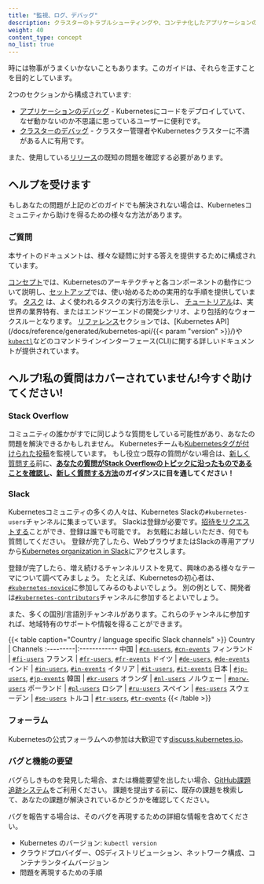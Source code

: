 ```yaml
---
title: "監視、ログ、デバッグ"
description: クラスターのトラブルシューティングや、コンテナ化したアプリケーションのデバッグのために、監視とログをセットアップします。
weight: 40
content_type: concept
no_list: true
---
```


<!-- overview -->

時には物事がうまくいかないこともあります。このガイドは、それらを正すことを目的としています。

 2つのセクションから構成されています:

* [アプリケーションのデバッグ](/ja/docs/tasks/debug/debug-application/) - Kubernetesにコードをデプロイしていて、なぜ動かないのか不思議に思っているユーザーに便利です。
* [クラスターのデバッグ](/ja/docs/tasks/debug/debug-cluster/) - クラスター管理者やKubernetesクラスターに不満がある人に有用です。

また、使用している[リリース](https://github.com/kubernetes/kubernetes/releases)の既知の問題を確認する必要があります。

<!-- body -->

## ヘルプを受けます

もしあなたの問題が上記のどのガイドでも解決されない場合は、Kubernetesコミュニティから助けを得るための様々な方法があります。

### ご質問

本サイトのドキュメントは、様々な疑問に対する答えを提供するために構成されています。

[コンセプト](/ja/docs/concepts/)では、Kubernetesのアーキテクチャと各コンポーネントの動作について説明し、[セットアップ](/ja/docs/setup/)では、使い始めるための実用的な手順を提供しています。
[タスク](/ja/docs/tasks/) は、よく使われるタスクの実行方法を示し、 [チュートリアル](/ja/docs/tutorials/)は、実世界の業界特有、またはエンドツーエンドの開発シナリオ、より包括的なウォークスルーとなります。
[リファレンス](/ja/docs/reference/)セクションでは、[Kubernetes API](/docs/reference/generated/kubernetes-api/{{< param "version" >}}/)や[`kubectl`](/ja/docs/reference/kubectl/)などのコマンドラインインターフェース(CLI)に関する詳しいドキュメントが提供されています。

## ヘルプ!私の質問はカバーされていません!今すぐ助けてください!

### Stack Overflow

コミュニティの誰かがすでに同じような質問をしている可能性があり、あなたの問題を解決できるかもしれません。
Kubernetesチームも[Kubernetesタグが付けられた投稿](https://stackoverflow.com/questions/tagged/kubernetes)を監視しています。
もし役立つ既存の質問がない場合は、[新しく質問する](https://stackoverflow.com/questions/ask?tags=kubernetes)前に、**[あなたの質問がStack Overflowのトピックに沿ったものであることを確認し](https://stackoverflow.com/help/on-topic)、[新しく質問する方法](https://stackoverflow.com/help/how-to-ask)のガイダンスに目を通してください！**

### Slack

Kubernetesコミュニティの多くの人々は、Kubernetes Slackの`#kubernetes-users`チャンネルに集まっています。
Slackは登録が必要です。[招待をリクエストする](https://slack.kubernetes.io)ことができ、登録は誰でも可能です。
お気軽にお越しいただき、何でも質問してください。
登録が完了したら、WebブラウザまたはSlackの専用アプリから[Kubernetes organization in Slack](https://kubernetes.slack.com)にアクセスします。

登録が完了したら、増え続けるチャンネルリストを見て、興味のある様々なテーマについて調べてみましょう。
たとえば、Kubernetesの初心者は、[`#kubernetes-novice`](https://kubernetes.slack.com/messages/kubernetes-novice)に参加してみるのもよいでしょう。
別の例として、開発者は[`#kubernetes-contributors`](https://kubernetes.slack.com/messages/kubernetes-contributors)チャンネルに参加するとよいでしょう。

また、多くの国別/言語別チャンネルがあります。これらのチャンネルに参加すれば、地域特有のサポートや情報を得ることができます。

{{< table caption="Country / language specific Slack channels" >}}
Country | Channels
:---------|:------------
中国 | [`#cn-users`](https://kubernetes.slack.com/messages/cn-users), [`#cn-events`](https://kubernetes.slack.com/messages/cn-events)
フィンランド | [`#fi-users`](https://kubernetes.slack.com/messages/fi-users)
フランス | [`#fr-users`](https://kubernetes.slack.com/messages/fr-users), [`#fr-events`](https://kubernetes.slack.com/messages/fr-events)
ドイツ | [`#de-users`](https://kubernetes.slack.com/messages/de-users), [`#de-events`](https://kubernetes.slack.com/messages/de-events)
インド | [`#in-users`](https://kubernetes.slack.com/messages/in-users), [`#in-events`](https://kubernetes.slack.com/messages/in-events)
イタリア | [`#it-users`](https://kubernetes.slack.com/messages/it-users), [`#it-events`](https://kubernetes.slack.com/messages/it-events)
日本 | [`#jp-users`](https://kubernetes.slack.com/messages/jp-users), [`#jp-events`](https://kubernetes.slack.com/messages/jp-events)
韓国 | [`#kr-users`](https://kubernetes.slack.com/messages/kr-users)
オランダ | [`#nl-users`](https://kubernetes.slack.com/messages/nl-users)
ノルウェー | [`#norw-users`](https://kubernetes.slack.com/messages/norw-users)
ポーランド | [`#pl-users`](https://kubernetes.slack.com/messages/pl-users)
ロシア | [`#ru-users`](https://kubernetes.slack.com/messages/ru-users)
スペイン | [`#es-users`](https://kubernetes.slack.com/messages/es-users)
スウェーデン | [`#se-users`](https://kubernetes.slack.com/messages/se-users)
トルコ | [`#tr-users`](https://kubernetes.slack.com/messages/tr-users), [`#tr-events`](https://kubernetes.slack.com/messages/tr-events)
{{< /table >}}

### フォーラム

Kubernetesの公式フォーラムへの参加は大歓迎です[discuss.kubernetes.io](https://discuss.kubernetes.io)。

### バグと機能の要望

バグらしきものを発見した場合、または機能要望を出したい場合、[GitHub課題追跡システム](https://github.com/kubernetes/kubernetes/issues)をご利用ください。
課題を提出する前に、既存の課題を検索して、あなたの課題が解決されているかどうかを確認してください。

バグを報告する場合は、そのバグを再現するための詳細な情報を含めてください。

* Kubernetes のバージョン: `kubectl version`
* クラウドプロバイダー、OSディストリビューション、ネットワーク構成、コンテナランタイムバージョン
* 問題を再現するための手順


